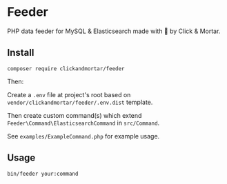 # Feeder

PHP data feeder for MySQL & Elasticsearch made with 💙 by Click & Mortar.

## Install

```
composer require clickandmortar/feeder
```

Then:

Create a `.env` file at project's root based on `vendor/clickandmortar/feeder/.env.dist` template. 

Then create custom command(s) which extend `Feeder\Command\ElasticsearchCommand` in `src/Command`.

See `examples/ExampleCommand.php` for example usage.

## Usage

```
bin/feeder your:command
```

